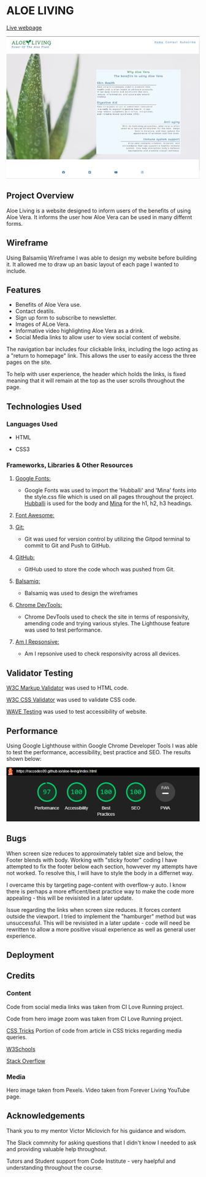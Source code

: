 # ALOE LIVING

[Live webpage](https://raccodes09.github.io/aloe-living/index.html)

![Mockup image](docs/Website.png)

## Project Overview

Aloe Living is a website designed to inform users of the benefits of using Aloe Vera. It informs the user how Aloe Vera can be used in many differnt forms.

## Wireframe

Using Balsamiiq Wireframe I was able to design my website before building it. It allowed me to draw up an basic layout of each page I wanted to include.

## Features

- Benefits of Aloe Vera use.
- Contact deatils.
- Sign up form to subscribe to newsletter.
- Images of ALoe Vera.
- Informative video highlighting Aloe Vera as a drink.
- Social Media links to allow user to view social content of website.

The navigation bar includes four clickable links, including the logo acting as a "return to homepage" link. This allows the user to easily access the three pages on the site.

To help with user experience, the header which holds the links, is fixed meaning that it will remain at the top as the user scrolls throughout the page.

## Technologies Used

### Languages Used

-   HTML

-   CSS3

### Frameworks, Libraries & Other Resources

1. [Google Fonts:](https://fonts.google.com/)
    - Google Fonts was used to import the 'Hubballi' and 'Mina' fonts into the style.css file which is used on all pages throughout the project. [Hubballi](https://fonts.google.com/specimen/Hubballi?query=hubball) is used for the body and [Mina](https://fonts.google.com/specimen/Mina?query=mina) for the h1, h2, h3 headings.

1. [Font Awesome:](https://fontawesome.com/)

1. [Git:](https://git-scm.com/)
    - Git was used for version control by utilizing the Gitpod terminal to commit to Git and Push to GitHub.

1. [GitHub:](https://github.com/)
    - GitHub used to store the code whoch was pushed from Git.

1. [Balsamiq:](https://balsamiq.com/)
    - Balsamiq was used to design the wireframes

1. [Chrome DevTools:](https://developer.chrome.com/docs/devtools/)
    - Chrome DevTools used to check the site in terms of responsivity, amending code and trying various styles. The Lighthouse feature was used to test performance.

1. [Am I Repsonsive:](https://ui.dev/amiresponsive)
    - Am I repsonive used to check responsivity across all devices.


## Validator Testing

[W3C Markup Validator](https://jigsaw.w3.org/css-validator/#validate_by_input) was used to HTML code.

[W3C CSS Validator](https://jigsaw.w3.org/css-validator/#validate_by_input) was used to validate CSS code.

[WAVE Testing](https://chrome.google.com/webstore/detail/wave-evaluation-tool/jbbplnpkjmmeebjpijfedlgcdilocofh) was used to test accessibility of website.

## Performance

Using Google Lighthouse within Google Chrome Developer Tools I was able to test the performance, accessibility, best practice and SEO. The results shown below:

![Mockup image](docs/Performance.png)

## Bugs

When screen size reduces to approximately tablet size and below, the Footer blends with body. Working with "sticky footer" coding I have attempted to fix the footer below each section, howvever my attempts have not worked. To resolve this, I will have to style the body in a differnet way.

I overcame this by targeting page-content with overflow-y auto. I know there is perhaps a more efficent/best practice way to make the code more appealing - this will be revisisted in a later update.

Issue regarding the links when screen size reduces. It forces content outside the viewport. I tried to implement the "hamburger" method but was unsuccessful. This will be revisisted in a later update - code will need be rewritten to allow a more positive visual experience as well as general user experience.



## Deployment



## Credits

### Content

Code from social media links was taken from CI Love Running project.

Code from hero image zoom was taken from CI Love Running project.

[CSS Tricks]("https://css-tricks.com/") Portion of code from article in CSS tricks regarding media queries.

[W3Schools](https://www.w3schools.com/) 

[Stack Overflow](https://stackoverflow.com/)

### Media

Hero image taken from Pexels.
Video taken from Forever Living YouTube page.


## Acknowledgements

Thank you to my mentor Victor Miclovich for his guidance and wisdom.

The Slack commnity for asking questions that I didn't know I needed to ask and providing valuable help throughout.

Tutors and Student support from Code Institute - very haelpful and understanding throughout the course.
